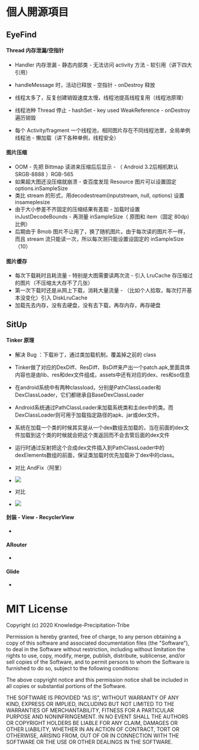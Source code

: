 # 個人開源項目



## EyeFind

#### Thread 内存泄漏/空指针

- Handler 内存泄漏 - 静态内部类 - 无法访问 activity 方法 - 软引用（讲下四大引用）
- handleMessage 时，活动已释放 - 空指针 - onDestroy 释放
- 线程太多了，反复创建销毁速度太慢，线程池提高线程复用（线程池原理）

- 线程池种 Thread 停止  - hashSet - key used WeakReference<Thread> - onDestroy 遍历销毁
- 每个 Activity/fragment 一个线程池，相同图片存在不同线程池里，全局单例线程池 - 懒加载（讲下各种单例，线程安全）



#### 图片压缩

- OOM - 先把 Bittmap 读进来压缩后后显示 - （ Android 3.2后相机默认 SRGB-8888 ）RGB-565
- 如果超大图还没压缩就崩溃 - 查百度发现 Resource 图片可以设置固定 options.inSampleSize  
- 类比 stream 的形式，用decodestream(inputstream, null, options) 设置 insameplesize
- 由于大小参差不齐固定的压缩结果有差距 - 加载时设置 inJustDecodeBounds - 再测量 inSampleSize（ 原图和 item（固定 80dp）比例）
- 后期由于 Bmob 图片不让用了，换了随机图片。由于每次读的图片不一样，而且 stream 流只能读一次，所以每次测只能设置设固定的 inSampleSize（10）



#### 图片缓存

- 每次下载耗时且耗流量 - 特别是大图需要读两次流 - 引入 LruCache 存压缩过的图片（不压缩太大存不了几张）
- 第一次下载时还是从网上下载，消耗大量流量 - （比如个人拾取，每次打开基本没变化）引入 DiskLruCache
- 加载先去内存，没有去硬盘，没有去下载，再存内存，再存硬盘





## SitUp



#### Tinker 原理

- 解决 Bug ：下载补丁，通过类加载机制，覆盖掉之前的 class
- Tinker做了对应的DexDiff、ResDiff、BsDiff来产出一个patch.apk,里面具体内容也是由lib、res和dex文件组成，assets中还有对应的dex、res和so信息
- 在android系统中有两种classload，分别是PathClassLoader和DexClassLoader，它们都继承自BaseDexClassLoader
- Android系统通过PathClassLoader来加载系统类和主dex中的类。而DexClassLoader则可用于加载指定路径的apk、jar或dex文件。
- 系统在加载一个类的时候其实是从一个dex数组去加载的，当在前面的dex文件加载到这个类的时候就会把这个类返回而不会去管后面的dex文件
- 运行时通过反射把这个合成dex文件插入到PathClassLoader中的dexElements数组的前面，保证类加载时优先加载补丁dex中的class。
- 对比 AndFix（阿里）
- ![](https://img-blog.csdn.net/20151113113141551)

- 对比
- ![](https://pic1.zhimg.com/80/v2-e0f58ddb754f67ef0c2974d4b7c069b8_720w.jpg)



#### 封装 - View - RecyclerView

- 



#### ARouter

- 



#### Glide

- 





# MIT License

Copyright (c) 2020 Knowledge-Precipitation-Tribe

Permission is hereby granted, free of charge, to any person obtaining a copy
of this software and associated documentation files (the "Software"), to deal
in the Software without restriction, including without limitation the rights
to use, copy, modify, merge, publish, distribute, sublicense, and/or sell
copies of the Software, and to permit persons to whom the Software is
furnished to do so, subject to the following conditions:

The above copyright notice and this permission notice shall be included in all
copies or substantial portions of the Software.

THE SOFTWARE IS PROVIDED "AS IS", WITHOUT WARRANTY OF ANY KIND, EXPRESS OR
IMPLIED, INCLUDING BUT NOT LIMITED TO THE WARRANTIES OF MERCHANTABILITY,
FITNESS FOR A PARTICULAR PURPOSE AND NONINFRINGEMENT. IN NO EVENT SHALL THE
AUTHORS OR COPYRIGHT HOLDERS BE LIABLE FOR ANY CLAIM, DAMAGES OR OTHER
LIABILITY, WHETHER IN AN ACTION OF CONTRACT, TORT OR OTHERWISE, ARISING FROM,
OUT OF OR IN CONNECTION WITH THE SOFTWARE OR THE USE OR OTHER DEALINGS IN THE
SOFTWARE.